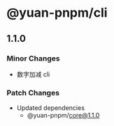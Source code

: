 # @yuan-pnpm/cli

## 1.1.0

### Minor Changes

- 数字加减 cli

### Patch Changes

- Updated dependencies
  - @yuan-pnpm/core@1.1.0
